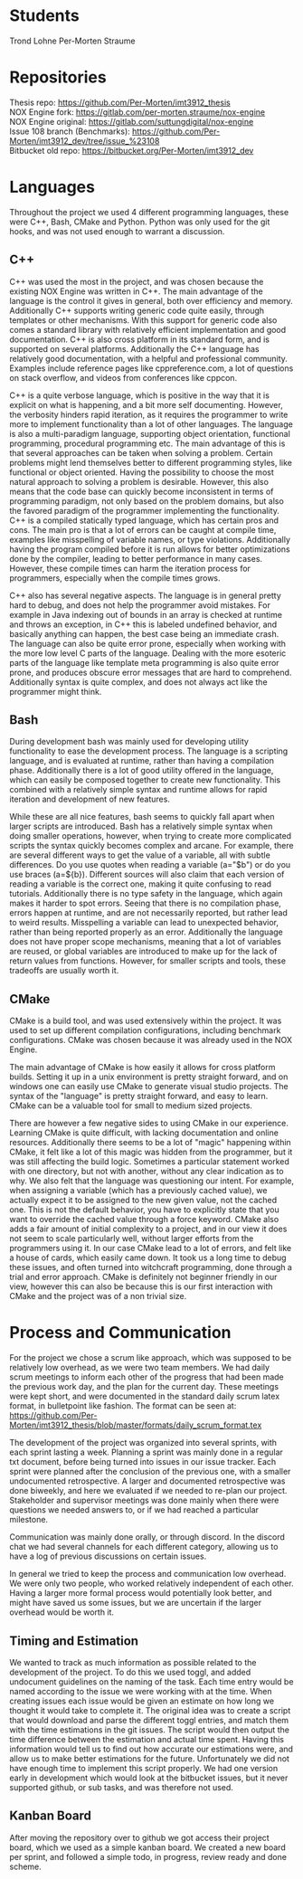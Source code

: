 # Students
Trond Lohne
Per-Morten Straume

# Repositories
Thesis repo: https://github.com/Per-Morten/imt3912_thesis  
NOX Engine fork: https://gitlab.com/per-morten.straume/nox-engine  
NOX Engine original: https://gitlab.com/suttungdigital/nox-engine  
Issue 108 branch (Benchmarks): https://github.com/Per-Morten/imt3912_dev/tree/issue_%23108  
Bitbucket old repo: https://bitbucket.org/Per-Morten/imt3912_dev  

# Languages
Throughout the project we used 4 different programming languages, these were
C++, Bash, CMake and Python. Python was only used for the git hooks,
and was not used enough to warrant a discussion.

## C++
C++ was used the most in the project, and was chosen because the existing NOX Engine was written in C++.
The main advantage of the language is the control it gives in general, both over efficiency and
memory. Additionally C++ supports writing generic code quite easily, through templates or other
mechanisms. With this support for generic code also comes a standard library with relatively efficient
implementation and good documentation.
C++ is also cross platform in its standard form, and is supported on several platforms.
Additionally the C++ language has relatively good documentation, with a helpful and professional community.
Examples include reference pages like cppreference.com, a lot of questions on stack overflow, and 
videos from conferences like cppcon.

C++ is a quite verbose language, which is positive in the way that it is explicit on what is happening,
and a bit more self documenting. However, the verbosity hinders rapid iteration, as it requires the programmer
to write more to implement functionality than a lot of other languages.
The language is also a multi-paradigm language, supporting object orientation, functional programming,
procedural programming etc.
The main advantage of this is that several approaches can be taken when solving a problem.
Certain problems might lend themselves better to different programming styles, like functional
or object oriented. Having the possibility to choose the most natural approach to solving a problem
is desirable. 
However, this also means that the code base can quickly become inconsistent in terms of programming
paradigm, not only based on the problem domains, 
but also the favored paradigm of the programmer implementing the functionality.
C++ is a compiled statically typed language, which has certain pros and cons.
The main pro is that a lot of errors can be caught at compile time, examples like misspelling
of variable names, or type violations. Additionally having the program compiled before it is run
allows for better optimizations done by the compiler, leading to better performance in many cases.
However, these compile times can harm the iteration process for programmers, especially
when the compile times grows.

C++ also has several negative aspects. The language is in general pretty hard to debug,
and does not help the programmer avoid mistakes. For example in Java indexing out of bounds
in an array is checked at runtime and throws an exception, in C++ this is labeled undefined
behavior, and basically anything can happen, the best case being an immediate crash. 
The language can also be quite error prone, especially when working with the more low level
C parts of the language.
Dealing with the more esoteric parts of the language like template meta programming
is also quite error prone, and produces obscure error messages that are hard to comprehend.
Additionally syntax is quite complex, and does not always act like the programmer
might think.

## Bash
During development bash was mainly used for developing utility functionality to ease
the development process.
The language is a scripting language, and is evaluated at runtime, rather than having
a compilation phase. Additionally there is a lot of good utility offered
in the language, which can easily be composed together to create new functionality.
This combined with a relatively simple syntax and runtime allows for rapid iteration and development of new features.

While these are all nice features, bash seems to quickly fall apart when larger scripts are introduced.
Bash has a relatively simple syntax when doing smaller operations, however, when trying to create more complicated
scripts the syntax quickly becomes complex and arcane.
For example, there are several different ways to get the value of a variable, all with subtle differences.
Do you use quotes when reading a variable (a="$b") or do you use braces (a=${b}). 
Different sources will also claim that each version of reading a variable is the correct one,
making it quite confusing to read tutorials.
Additionally there is no type safety in the language, which again makes it harder to spot errors.
Seeing that there is no compilation phase, errors happen at runtime, and are not necessarily reported,
but rather lead to weird results. Misspelling a variable can lead to unexpected behavior,
rather than being reported properly as an error.
Additionally the language does not have proper scope mechanisms, meaning that a lot of variables are reused,
or global variables are introduced to make up for the lack of return values from functions.
However, for smaller scripts and tools, these tradeoffs are usually worth it.

## CMake
CMake is a build tool, and was used extensively within the project. 
It was used to set up different compilation configurations, including benchmark configurations.
CMake was chosen because it was already used in the NOX Engine.

The main advantage of CMake is how easily it allows for cross platform builds.
Setting it up in a unix environment is pretty straight forward, and on windows
one can easily use CMake to generate visual studio projects.
The syntax of the "language" is pretty straight forward, and easy to learn.
CMake can be a valuable tool for small to medium sized projects.

There are however a few negative sides to using CMake in our experience.
Learning CMake is quite difficult, with lacking documentation and online resources.
Additionally there seems to be a lot of "magic" happening within CMake,
it felt like a lot of this magic was hidden from the programmer,
but it was still affecting the build logic.
Sometimes a particular statement worked with one directory, but not with another,
without any clear indication as to why.
We also felt that the language was questioning our intent. 
For example, when assigning a variable (which has a previously cached value), 
we actually expect it to be assigned to the new given value, not the cached one.
This is not the default behavior, you have to explicitly state that you want to override the cached value
through a force keyword.
CMake also adds a fair amount of initial complexity to a project, and in our view it does not
seem to scale particularly well, without larger efforts from the programmers using it.
In our case CMake lead to a lot of errors, and felt like a house of cards, which easily came down.
It took us a long time to debug these issues, and often turned into witchcraft programming,
done through a trial and error approach.
CMake is definitely not beginner friendly in our view, however this can also be because this is our
first interaction with CMake and the project was of a non trivial size.

# Process and Communication
For the project we chose a scrum like approach, which was supposed to be relatively low overhead,
as we were two team members.
We had daily scrum meetings to inform each other of the progress that had been made the previous work day,
and the plan for the current day.
These meetings were kept short, and were documented in the standard daily scrum latex format,
in bulletpoint like fashion.
The format can be seen at: https://github.com/Per-Morten/imt3912_thesis/blob/master/formats/daily_scrum_format.tex

The development of the project was organized into several sprints, with each sprint lasting a week.
Planning a sprint was mainly done in a regular txt document, before being turned into issues in our issue tracker.
Each sprint were planned after the conclusion of the previous one, with a smaller undocumented retrospective.
A larger and documented retrospective was done biweekly, and here we evaluated if we needed to re-plan our project.
Stakeholder and supervisor meetings was done mainly when there were questions we needed answers to, 
or if we had reached a particular milestone.

Communication was mainly done orally, or through discord. In the discord chat we had several channels for each different
category, allowing us to have a log of previous discussions on certain issues.

In general we tried to keep the process and communication low overhead. We were only two people, who worked relatively
independent of each other. Having a larger more formal process would potentially look better, and might have saved us
some issues, but we are uncertain if the larger overhead would be worth it.

## Timing and Estimation
We wanted to track as much information as possible related to the development of the project.
To do this we used toggl, and added undocument guidelines on the naming of the task.
Each time entry would be named according to the issue we were working with at the time.
When creating issues each issue would be given an estimate on how long we thought it would take to complete it.
The original idea was to create a script that would download and parse the different toggl entries,
and match them with the time estimations in the git issues.
The script would then output the time difference between the estimation and actual time spent.
Having this information would tell us to find out how accurate our estimations were,
and allow us to make better estimations for the future.
Unfortunately we did not have enough time to implement this script properly.
We had one version early in development which would look at the bitbucket issues, but it never supported
github, or sub tasks, and was therefore not used.

## Kanban Board
After moving the repository over to github we got access their project board, which we used
as a simple kanban board.
We created a new board per sprint, and followed a simple todo, in progress, review ready and done scheme.



